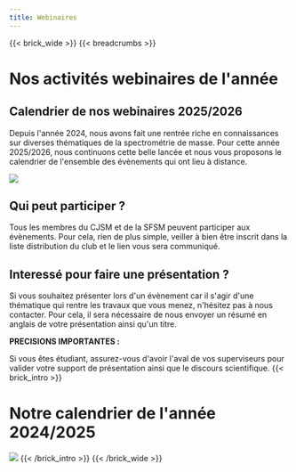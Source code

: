 ```yaml
---
title: Webinaires
---
```


{{< brick_wide >}}
{{< breadcrumbs >}}


# Nos activités webinaires de l'année 

## Calendrier de nos webinaires 2025/2026
 
Depuis l'année 2024, nous avons fait une rentrée riche en connaissances sur diverses thématiques de la spectrométrie de masse. Pour cette année 2025/2026, nous continuons cette belle lancée et nous vous proposons le calendrier de l'ensemble des évènements qui ont lieu à distance. 

![](/uploads/actualite/webinaires_2026.png)

## Qui peut participer ? 

Tous les membres du CJSM et de la SFSM peuvent participer aux évènements. Pour cela, rien de plus simple, veiller à bien être inscrit dans la liste distribution du club et le lien vous sera communiqué. 

## Interessé pour faire une présentation ? 

Si vous souhaitez présenter lors d'un évènement car il s'agir d'une thématique qui rentre les travaux que vous menez, n'hésitez pas à nous contacter. Pour cela, il sera nécessaire de nous envoyer un résumé en anglais de votre présentation ainsi qu'un titre. 

**PRECISIONS IMPORTANTES :**

Si vous êtes étudiant, assurez-vous d'avoir l'aval de vos superviseurs pour valider votre support de présentation ainsi que le discours scientifique. 
{{< brick_intro >}}
# Notre calendrier de l'année 2024/2025

![](/uploads/illustrations/Planning_Webinaire.png)
{{< /brick_intro >}}
{{< /brick_wide >}}